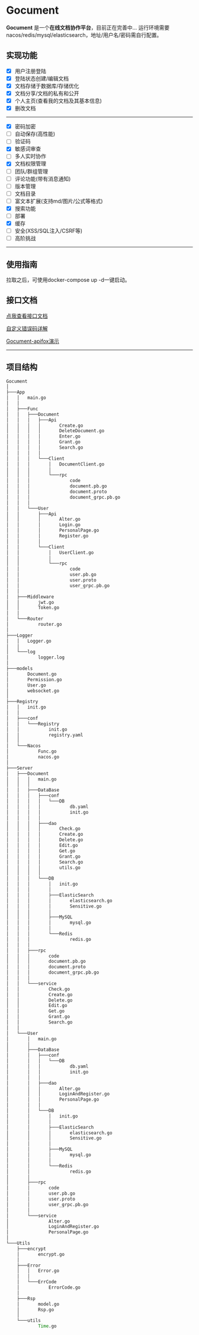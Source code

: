 # Gocument

**Gocument** 是一个**在线文档协作平台**，目前正在完善中...
运行环境需要nacos/redis/mysql/elasticsearch，地址/用户名/密码需自行配置。

## 实现功能

- [x] 用户注册登陆
- [x] 登陆状态创建/编辑文档
- [x] 文档存储于数据库/存储优化
- [x] 文档分享/文档的私有和公开
- [x] 个人主页(查看我的文档及其基本信息)
- [x] 删改文档

----

- [x] 密码加密
- [ ] 自动保存(高性能)
- [ ] 验证码
- [x] 敏感词审查
- [ ] 多人实时协作
- [x] 文档权限管理
- [ ] 团队/群组管理
- [ ] 评论功能(带有消息通知)
- [ ] 版本管理
- [ ] 文档目录
- [ ] 富文本扩展(支持md/图片/公式等格式)
- [x] 搜索功能
- [ ] 部署
- [x] 缓存
- [ ] 安全(XSS/SQL注入/CSRF等)
- [ ] 高阶挑战

-----
## 使用指南
拉取之后，可使用docker-compose up -d一键启动。

## 接口文档

[点我查看接口文档](https://yzgun2n454.apifox.cn/)

[自定义错误码详解](https://github.com/Rinai-R/Gocument/blob/main/Utils/Error/ErrCode/ErrorCode.go)

[Gocument-apifox演示](https://www.bilibili.com/video/BV1AQNPepEuZ/)

----

## 项目结构

```bat
Gocument
│
├───App
│   │   main.go
│   │
│   ├───Func
│   │   ├───Document
│   │   │   ├───Api
│   │   │   │       Create.go
│   │   │   │       DeleteDocument.go
│   │   │   │       Enter.go
│   │   │   │       Grant.go
│   │   │   │       Search.go
│   │   │   │
│   │   │   └───Client
│   │   │       │   DocumentClient.go
│   │   │       │
│   │   │       └───rpc
│   │   │               code
│   │   │               document.pb.go
│   │   │               document.proto
│   │   │               document_grpc.pb.go
│   │   │
│   │   └───User
│   │       ├───Api
│   │       │       Alter.go
│   │       │       Login.go
│   │       │       PersonalPage.go
│   │       │       Register.go
│   │       │
│   │       └───Client
│   │           │   UserClient.go
│   │           │
│   │           └───rpc
│   │                   code
│   │                   user.pb.go
│   │                   user.proto
│   │                   user_grpc.pb.go
│   │
│   ├───Middleware
│   │       jwt.go
│   │       Token.go
│   │
│   └───Router
│           router.go
│
├───Logger
│   │   Logger.go
│   │
│   └───log
│           logger.log
│
├───models
│       Document.go
│       Permission.go
│       User.go
│       websocket.go
│
├───Registry
│   │   init.go
│   │
│   ├───conf
│   │   └───Registry
│   │           init.go
│   │           registry.yaml
│   │
│   └───Nacos
│           Func.go
│           nacos.go
│
├───Server
│   ├───Document
│   │   │   main.go
│   │   │
│   │   ├───DataBase
│   │   │   ├───conf
│   │   │   │   └───DB
│   │   │   │           db.yaml
│   │   │   │           init.go
│   │   │   │
│   │   │   ├───dao
│   │   │   │       Check.go
│   │   │   │       Create.go
│   │   │   │       Delete.go
│   │   │   │       Edit.go
│   │   │   │       Get.go
│   │   │   │       Grant.go
│   │   │   │       Search.go
│   │   │   │       utils.go
│   │   │   │
│   │   │   └───DB
│   │   │       │   init.go
│   │   │       │
│   │   │       ├───ElasticSearch
│   │   │       │       elasticsearch.go
│   │   │       │       Sensitive.go
│   │   │       │
│   │   │       ├───MySQL
│   │   │       │       mysql.go
│   │   │       │
│   │   │       └───Redis
│   │   │               redis.go
│   │   │
│   │   ├───rpc
│   │   │       code
│   │   │       document.pb.go
│   │   │       document.proto
│   │   │       document_grpc.pb.go
│   │   │
│   │   └───service
│   │           Check.go
│   │           Create.go
│   │           Delete.go
│   │           Edit.go
│   │           Get.go
│   │           Grant.go
│   │           Search.go
│   │
│   └───User
│       │   main.go
│       │
│       ├───DataBase
│       │   ├───conf
│       │   │   └───DB
│       │   │           db.yaml
│       │   │           init.go
│       │   │
│       │   ├───dao
│       │   │       Alter.go
│       │   │       LoginAndRegister.go
│       │   │       PersonalPage.go
│       │   │
│       │   └───DB
│       │       │   init.go
│       │       │
│       │       ├───ElasticSearch
│       │       │       elasticsearch.go
│       │       │       Sensitive.go
│       │       │
│       │       ├───MySQL
│       │       │       mysql.go
│       │       │
│       │       └───Redis
│       │               redis.go
│       │
│       ├───rpc
│       │       code
│       │       user.pb.go
│       │       user.proto
│       │       user_grpc.pb.go
│       │
│       └───service
│               Alter.go
│               LoginAndRegister.go
│               PersonalPage.go
│
└───Utils
    ├───encrypt
    │       encrypt.go
    │
    ├───Error
    │   │   Error.go
    │   │
    │   └───ErrCode
    │           ErrorCode.go
    │
    ├───Rsp
    │       model.go
    │       Rsp.go
    │
    └───utils
            Time.go
```

